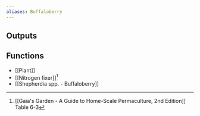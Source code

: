 ```yaml
---
aliases: Buffaloberry
---
```


## Outputs

## Functions
- [[Plant]]
- [[Nitrogen fixer]][^1]
- [[Shepherdia spp. - Buffaloberry]]

[^1]: [[Gaia's Garden - A Guide to Home-Scale Permaculture, 2nd Edition]] Table 6-3
